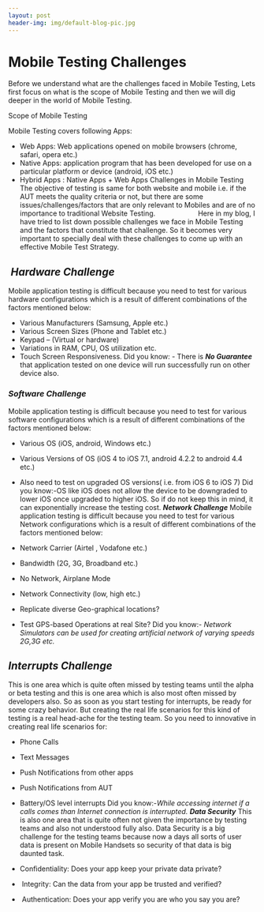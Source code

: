 ```yaml
---
layout: post
header-img: img/default-blog-pic.jpg
---
```


# Mobile Testing Challenges

Before we understand what are the challenges faced in Mobile Testing, Lets first focus on what is the scope of Mobile Testing and then we will dig deeper in the world of Mobile Testing.

Scope of Mobile Testing

Mobile Testing covers following Apps:

  * Web Apps: Web applications opened on mobile browsers (chrome, safari, opera etc.)
  * Native Apps: application program that has been developed for use on a particular platform or device (android, iOS etc.)
  * Hybrid Apps : Native Apps + Web Apps
Challenges in Mobile Testing The objective of testing is same for both website and mobile i.e. if the AUT meets the quality criteria or not, but there are some issues/challenges/factors that are only relevant to Mobiles and are of no importance to traditional Website Testing.                      Here in my blog, I have tried to list down possible challenges we face in Mobile Testing and the factors that constitute that challenge. So it becomes very important to specially deal with these challenges to come up with an effective Mobile Test Strategy.

##  _Hardware Challenge_

Mobile application testing is difficult because you need to test for various hardware configurations which is a result of different combinations of the factors mentioned below:

  * Various Manufacturers (Samsung, Apple etc.)
  * Various Screen Sizes (Phone and Tablet etc.)
  * Keypad – (Virtual or hardware)
  * Variations in RAM, CPU, OS utilization etc.
  * Touch Screen Responsiveness.
Did you know: - There is **_No Guarantee_** that application tested on one device will run successfully run on other device also.

### _Software Challenge_

Mobile application testing is difficult because you need to test for various software configurations which is a result of different combinations of the factors mentioned below:

  * Various OS (iOS, android, Windows etc.)
  * Various Versions of OS (iOS 4 to iOS 7.1, android 4.2.2 to android 4.4 etc.)
  * Also need to test on upgraded OS versions( i.e. from iOS 6 to iOS 7)
Did you know:-OS like iOS does not allow the device to be downgraded to lower iOS once upgraded to higher iOS. So if do not keep this in mind, it can exponentially increase the testing cost.  _**Network Challenge**_ Mobile application testing is difficult because you need to test for various Network configurations which is a result of different combinations of the factors mentioned below:

  * Network Carrier (Airtel , Vodafone etc.)
  * Bandwidth (2G, 3G, Broadband etc.)
  * No Network, Airplane Mode
  * Network Connectivity (low, high etc.)
  * Replicate diverse Geo-graphical locations?
  * Test GPS-based Operations at real Site?
Did you know:- _Network Simulators can be used for creating artificial network of varying speeds 2G,3G etc._

## _**Interrupts Challenge**_

This is one area which is quite often missed by testing teams until the alpha or beta testing and this is one area which is also most often missed by developers also. So as soon as you start testing for interrupts, be ready for some crazy behavior. But creating the real life scenarios for this kind of testing is a real head-ache for the testing team. So you need to innovative in creating real life scenarios for:

  * Phone Calls
  * Text Messages
  * Push Notifications from other apps
  * Push Notifications from AUT
  * Battery/OS level interrupts
Did you know:-_While accessing internet if a calls comes than Internet connection is interrupted._ **_Data Security_** This is also one area that is quite often not given the importance by testing teams and also not understood fully also. Data Security is a big challenge for the testing teams because now a days all sorts of user data is present on Mobile Handsets so security of that data is big daunted task.

  * Confidentiality: Does your app keep your private data private?
  *  Integrity: Can the data from your app be trusted and verified?
  *  Authentication: Does your app verify you are who you say you are?